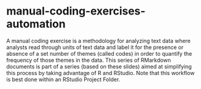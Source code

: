 # manual-coding-exercises-automation

A manual coding exercise is a methodology for analyzing text data where analysts read through units of text data and label it for the presence or absence of a set number of themes (called codes) in order to quantify the frequency of those themes in the data. This series of RMarkdown documents is part of a series (based on these slides) aimed at simplifying this process by taking advantage of R and RStudio. Note that this workflow is best done within an RStudio Project Folder.
